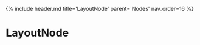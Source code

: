 {% include header.md title='LayoutNode' parent='Nodes' nav_order=16 %}
<a id="LayoutNode"></a>

# LayoutNode

